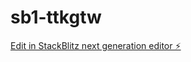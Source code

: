 # sb1-ttkgtw

[Edit in StackBlitz next generation editor ⚡️](https://stackblitz.com/~/github.com/kende/sb1-ttkgtw)